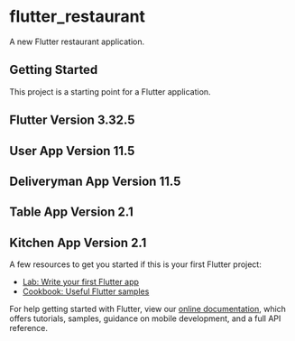 # flutter_restaurant

A new Flutter restaurant application.

## Getting Started

This project is a starting point for a Flutter application.

## Flutter Version 3.32.5
## User App Version 11.5
## Deliveryman App Version 11.5
## Table App Version 2.1
## Kitchen App Version 2.1


A few resources to get you started if this is your first Flutter project:

- [Lab: Write your first Flutter app](https://flutter.dev/docs/get-started/codelab)
- [Cookbook: Useful Flutter samples](https://flutter.dev/docs/cookbook)

For help getting started with Flutter, view our
[online documentation](https://flutter.dev/docs), which offers tutorials,
samples, guidance on mobile development, and a full API reference.


